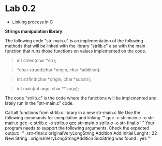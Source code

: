 # Lab 0.2 

- Linking process in C 

**Strings manipulation library**

The following code "str-main.c" is an implementation of the following methods 
that will be linked with the library "strlib.c" also with the main function 
that runs those functions on values implemented on the code.

> int strlen(char *str);

> *char stradd(char *origin, char *addition);

> int strfind(char *origin, char *substr);

> int main(int argc, char ** argv);

The code "strlib.c" is the code where the functions will be implemented and lately run 
in the "str-main.c" code. 

Call all functions from strlib.c library in a new str-main.c file
Use the following commands for compilation and linking
'''
  gcc -c str-main.c -o str-main.o
  gcc -c strlib.c -o strlib.o
  gcc str-main.o strlib.o -o str-final.o
'''
Your program needs to support the following arguments. Check the expected output:
'''
 ./str-final.o originalVeryLongString Addition Add
 Initial Lenght      : 22
 New String          : originalVeryLongStringAddition
 SubString was found : yes
'''
